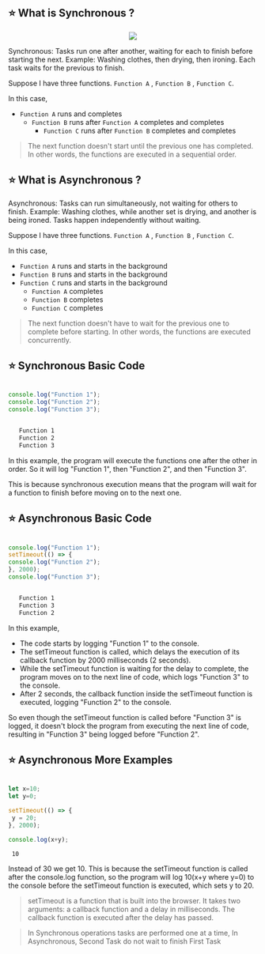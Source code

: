 


## ⭐ What is Synchronous ?


<p align="center">
                <img style={{ position: "relative" ,opacity: 1 ,borderRadius: "10px" ,overflow: "hidden" , marginTop:"20px" , marginBottom: "20px"}}
                src="https://media.giphy.com/media/3oEduZIs7FDASKf23m/giphy.gif"
               />
            </p>



Synchronous: Tasks run one after another, waiting for each to finish before starting the next. Example: Washing clothes, then drying, then ironing. Each task waits for the previous to finish.


Suppose I have three functions. `Function A` , `Function B` , `Function C`.

In this case,
  - `Function A` runs and completes
    - `Function B` runs after `Function A` completes and completes
      - `Function C` runs after `Function B` completes and completes


> The next function doesn't start until the previous one has completed. In other words, the functions are executed in a sequential order.




## ⭐ What is Asynchronous ?

   
Asynchronous: Tasks can run simultaneously, not waiting for others to finish. Example: Washing clothes, while another set is drying, and another is being ironed. Tasks happen independently without waiting.


Suppose I have three functions. `Function A` , `Function B` , `Function C`.

 In this case,
  - `Function A` runs and starts in the background
  - `Function B` runs and starts in the background
  - `Function C` runs and starts in the background
     - `Function A` completes
     - `Function B` completes
     - `Function C` completes


> The next function doesn't have to wait for the previous one to complete before starting. In other words, the functions are executed concurrently.





## ⭐ Synchronous Basic Code



 ```js filename="index.js"

 console.log("Function 1");
 console.log("Function 2");
 console.log("Function 3");
 ```

 ```bash filename="output"

    Function 1
    Function 2
    Function 3
 ```


 In this example, the program will execute the functions one after the other in order. So it will log "Function 1", then "Function 2", and then "Function 3".

 This is because synchronous execution means that the program will wait for a function to finish before moving on to the next one.







## ⭐ Asynchronous Basic Code


 ```js filename="index.js"

console.log("Function 1");
setTimeout(() => {
console.log("Function 2");
}, 2000);
console.log("Function 3");
 ```

 ```bash filename="output"

    Function 1
    Function 3
    Function 2
 ```


 In this example,

 - The code starts by logging "Function 1" to the console.
 - The setTimeout function is called, which delays the execution of its callback function by 2000 milliseconds (2 seconds).
 - While the setTimeout function is waiting for the delay to complete, the program moves on to the next line of code, which logs "Function 3" to the console.
 - After 2 seconds, the callback function inside the setTimeout function is executed, logging "Function 2" to the console.

So even though the setTimeout function is called before "Function 3" is logged, it doesn't block the program from executing the next line of code, resulting in "Function 3" being logged before "Function 2".




## ⭐ Asynchronous More Examples


 ```js filename="index.js"

 let x=10;
 let y=0;

 setTimeout(() => {
  y = 20;
 }, 2000);

 console.log(x+y);
```

```bash filename="output"
 10
```

Instead of 30 we get 10. This is because the setTimeout function is called after the console.log function, so the program will log 10(x+y where y=0) to the console before the setTimeout function is executed, which sets y to 20.

> setTimeout is a function that is built into the browser. It takes two arguments: a callback function and a delay in milliseconds. The callback function is executed after the delay has passed.


> In Synchronous operations tasks are performed one at a time,
> In Asynchronous, Second Task do not wait to finish First Task



